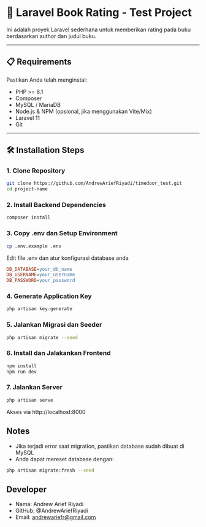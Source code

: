 # 📘 Laravel Book Rating - Test Project

Ini adalah proyek Laravel sederhana untuk memberikan rating pada buku berdasarkan author dan judul buku.

---

## 📋 Requirements

Pastikan Anda telah menginstal:

- PHP >= 8.1
- Composer
- MySQL / MariaDB
- Node.js & NPM (opsional, jika menggunakan Vite/Mix)
- Laravel 11
- Git

---

## 🛠️ Installation Steps

### 1. Clone Repository

```bash
git clone https://github.com/AndrewAriefRiyadi/timedoor_test.git
cd project-name
```

### 2. Install Backend Dependencies
```bash
composer install
```

### 3. Copy .env dan Setup Environment
```bash
cp .env.example .env
```
Edit file .env dan atur konfigurasi database anda
```ini
DB_DATABASE=your_db_name
DB_USERNAME=your_username
DB_PASSWORD=your_password
```

### 4. Generate Application Key
```bash
php artisan key:generate
```

### 5. Jalankan Migrasi dan Seeder
```bash
php artisan migrate --seed
```

### 6. Install dan Jalakankan Frontend
```bash
npm install
npm run dev
```
### 7. Jalankan Server
```bash
php artisan serve
```
Akses via http://localhost:8000

## Notes
- Jika terjadi error saat migration, pastikan database sudah dibuat di MySQL
- Anda dapat mereset database dengan:
```bash
php artisan migrate:fresh --seed
```

## Developer
- Nama: Andrew Arief Riyadi
- GitHub: @AndrewAriefRiyadi
- Email: andrewariefr@gmail.com